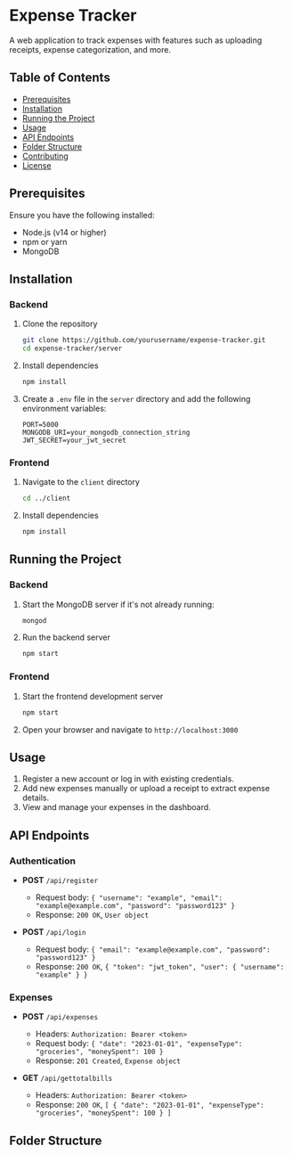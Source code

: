 # Expense Tracker

A web application to track expenses with features such as uploading receipts, expense categorization, and more.

## Table of Contents
- [Prerequisites](#prerequisites)
- [Installation](#installation)
- [Running the Project](#running-the-project)
- [Usage](#usage)
- [API Endpoints](#api-endpoints)
- [Folder Structure](#folder-structure)
- [Contributing](#contributing)
- [License](#license)

## Prerequisites

Ensure you have the following installed:
- Node.js (v14 or higher)
- npm or yarn
- MongoDB

## Installation

### Backend

1. Clone the repository
    ```bash
    git clone https://github.com/yourusername/expense-tracker.git
    cd expense-tracker/server
    ```

2. Install dependencies
    ```bash
    npm install
    ```

3. Create a `.env` file in the `server` directory and add the following environment variables:
    ```
    PORT=5000
    MONGODB_URI=your_mongodb_connection_string
    JWT_SECRET=your_jwt_secret
    ```

### Frontend

1. Navigate to the `client` directory
    ```bash
    cd ../client
    ```

2. Install dependencies
    ```bash
    npm install
    ```

## Running the Project

### Backend

1. Start the MongoDB server if it's not already running:
    ```bash
    mongod
    ```

2. Run the backend server
    ```bash
    npm start
    ```

### Frontend

1. Start the frontend development server
    ```bash
    npm start
    ```

2. Open your browser and navigate to `http://localhost:3000`

## Usage

1. Register a new account or log in with existing credentials.
2. Add new expenses manually or upload a receipt to extract expense details.
3. View and manage your expenses in the dashboard.

## API Endpoints

### Authentication

- **POST** `/api/register`
  - Request body: `{ "username": "example", "email": "example@example.com", "password": "password123" }`
  - Response: `200 OK`, `User object`

- **POST** `/api/login`
  - Request body: `{ "email": "example@example.com", "password": "password123" }`
  - Response: `200 OK`, `{ "token": "jwt_token", "user": { "username": "example" } }`

### Expenses

- **POST** `/api/expenses`
  - Headers: `Authorization: Bearer <token>`
  - Request body: `{ "date": "2023-01-01", "expenseType": "groceries", "moneySpent": 100 }`
  - Response: `201 Created`, `Expense object`

- **GET** `/api/gettotalbills`
  - Headers: `Authorization: Bearer <token>`
  - Response: `200 OK`, `[ { "date": "2023-01-01", "expenseType": "groceries", "moneySpent": 100 } ]`

## Folder Structure



